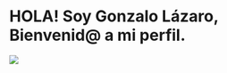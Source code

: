 # HOLA! Soy Gonzalo Lázaro, Bienvenid@ a mi perfil.

![](https://steamuserimages-a.akamaihd.net/ugc/961986516658880213/E1FDB0AA86F8DD14FE51EFD66DB43049788F4638/?imw=637&imh=358&ima=fit&impolicy=Letterbox&imcolor=%23000000&letterbox=true.gif)
<!--
**GLazaro8/GLazaro8** is a ✨ _special_ ✨ repository because its `README.md` (this file) appears on your GitHub profile.

Here are some ideas to get you started:

>** Soy estudiante de Desarrollo de Aplicaciones Web en CPIFP Alan Turing **

### Sobre mi

>Tengo 24 años, a dia de hoy claro 😄

>Nací en Córdoba pero he vivido toda mi vida en un pueblo de Málaga

>Me gusta mucho el gimnasio, digamos que es un claro pilar en mi vida

>También me encanta el automovilismo en general y los coches, como habrás podido ver en el gif de arriba

>Obviamente tengo más aficiones como los libros de ciencia ficción, los videojuegos, las series, películas, salir con amigos... Pero creo que con esto basta, que sino me quedo sin espacio! 🤣🤣🤣
- 🌱 
- 👯 I’m looking to collaborate on ...
- 🤔 I’m looking for help with ...
- 💬 Ask me about ...
- 📫 How to reach me: ...
- 😄 Pronouns: ...
- ⚡ Fun fact: ...
-->
